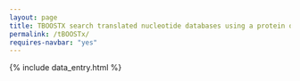 ```yaml
---
layout: page
title: TBOOSTX search translated nucleotide databases using a protein query.
permalink: /tBOOSTx/
requires-navbar: "yes"
---
```


{% include data_entry.html %}
